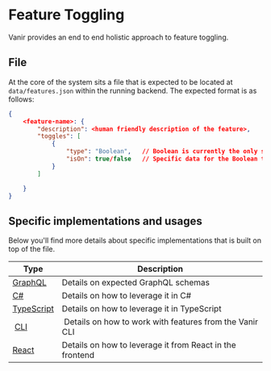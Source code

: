 # Feature Toggling

Vanir provides an end to end holistic approach to feature toggling.

## File

At the core of the system sits a file that is expected to be located at `data/features.json` within the
running backend. The expected format is as follows:

```json
{
    <feature-name>: {
        "description": <human friendly description of the feature>,
        "toggles": [
            {
                "type": "Boolean",   // Boolean is currently the only supported type
                "isOn": true/false   // Specific data for the Boolean toggle type
            }
        ]

    }
}
```

## Specific implementations and usages

Below you'll find more details about specific implementations that is built on top of the file.

| Type | Description |
| ---- | ----------- |
| [GraphQL](./DotNET/index.md) | Details on expected GraphQL schemas |
| [C#](./DotNET/index.md) | Details on how to leverage it in C# |
| [TypeScript](./typescript/index.md) | Details on how to leverage it in TypeScript |
| [CLI](./cli/index.md) | Details on how to work with features from the Vanir CLI |
| [React](./react/index.md) | Details on how to leverage it from React in the frontend |
